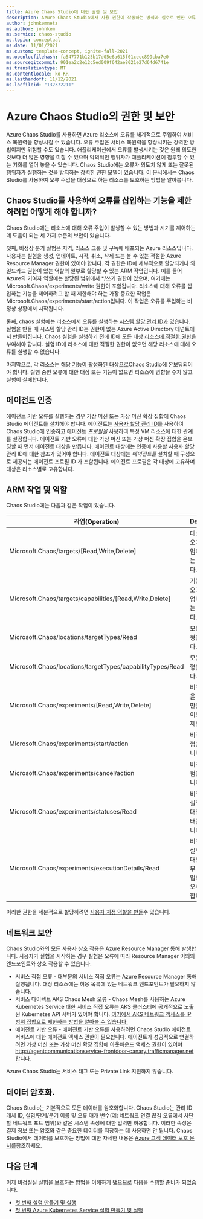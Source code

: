 ```yaml
---
title: Azure Chaos Studio에 대한 권한 및 보안
description: Azure Chaos Studio에서 사용 권한이 작동하는 방식과 실수로 인한 오류 주입으로부터 리소스를 보호하는 방법을 이해합니다.
author: johnkemnetz
ms.author: johnkem
ms.service: chaos-studio
ms.topic: conceptual
ms.date: 11/01/2021
ms.custom: template-concept, ignite-fall-2021
ms.openlocfilehash: fa547771b125b17d05e6a615f01cecc899cba7e0
ms.sourcegitcommit: 901ea2c2e12c5ed009f642ae8021e27d64d6741e
ms.translationtype: MT
ms.contentlocale: ko-KR
ms.lasthandoff: 11/12/2021
ms.locfileid: "132372211"
---
```

# <a name="permissions-and-security-in-azure-chaos-studio"></a>Azure Chaos Studio의 권한 및 보안

Azure Chaos Studio를 사용하면 Azure 리소스에 오류를 체계적으로 주입하여 서비스 복원력을 향상시킬 수 있습니다. 오류 주입은 서비스 복원력을 향상시키는 강력한 방법이지만 위험할 수도 있습니다. 애플리케이션에서 오류를 발생시키는 것은 원래 의도한 것보다 더 많은 영향을 미칠 수 있으며 악의적인 행위자가 애플리케이션에 침투할 수 있는 기회를 열어 놓을 수 있습니다. Chaos Studio에는 오류가 의도치 않게 또는 잘못된 행위자가 실행하는 것을 방지하는 강력한 권한 모델이 있습니다. 이 문서에서는 Chaos Studio를 사용하여 오류 주입을 대상으로 하는 리소스를 보호하는 방법을 알아봅니다.

## <a name="how-can-i-restrict-the-ability-to-inject-faults-with-chaos-studio"></a>Chaos Studio를 사용하여 오류를 삽입하는 기능을 제한하려면 어떻게 해야 합니까?

Chaos Studio에는 리소스에 대해 오류 주입이 발생할 수 있는 방법과 시기를 제어하는 데 도움이 되는 세 가지 수준의 보안이 있습니다.

첫째, 비정상 분기 실험은 지역, 리소스 그룹 및 구독에 배포되는 Azure 리소스입니다. 사용자는 실험을 생성, 업데이트, 시작, 취소, 삭제 또는 볼 수 있는 적절한 Azure Resource Manager 권한이 있어야 합니다. 각 권한은 ID에 세부적으로 할당되거나 와일드카드 권한이 있는 역할의 일부로 할당할 수 있는 ARM 작업입니다. 예를 들어 Azure의 기여자 역할에는 할당된 범위에서 */쓰기 권한이 있으며, 여기에는 Microsoft.Chaos/experiments/write 권한이 포함됩니다. 리소스에 대해 오류를 삽입하는 기능을 제어하려고 할 때 제한해야 하는 가장 중요한 작업은 Microsoft.Chaos/experiments/start/action입니다. 이 작업은 오류를 주입하는 비정상 상황에서 시작됩니다.

둘째, chaos 실험에는 리소스에서 오류를 실행하는 [시스템 할당 관리 ID가](../active-directory/managed-identities-azure-resources/overview.md) 있습니다. 실험을 만들 때 시스템 할당 관리 ID는 권한이 없는 Azure Active Directory 테넌트에서 만들어집니다. Chaos 실험을 실행하기 전에 ID에 모든 대상 [리소스에 적절한 권한을](chaos-studio-fault-providers.md) 부여해야 합니다. 실험 ID에 리소스에 대한 적절한 권한이 없으면 해당 리소스에 대해 오류를 실행할 수 없습니다.

마지막으로, 각 리소스는 [해당 기능이 활성화된 대상으로](chaos-studio-targets-capabilities.md)Chaos Studio에 온보딩되어야 합니다. 실행 중인 오류에 대한 대상 또는 기능이 없으면 리소스에 영향을 주지 않고 실험이 실패합니다.

## <a name="agent-authentication"></a>에이전트 인증

에이전트 기반 오류를 실행하는 경우 가상 머신 또는 가상 머신 확장 집합에 Chaos Studio 에이전트를 설치해야 합니다. 에이전트는 [사용자 할당 관리 ID를](../active-directory/managed-identities-azure-resources/overview.md) 사용하여 Chaos Studio에 인증하고 에이전트 *프로필을* 사용하여 특정 VM 리소스에 대한 관계를 설정합니다. 에이전트 기반 오류에 대한 가상 머신 또는 가상 머신 확장 집합을 온보딩할 때 먼저 에이전트 대상을 만듭니다. 에이전트 대상에는 인증에 사용할 사용자 할당 관리 ID에 대한 참조가 있어야 합니다. 에이전트 대상에는 *에이전트를* 설치할 때 구성으로 제공되는 에이전트 프로필 ID 가 포함됩니다. 에이전트 프로필은 각 대상에 고유하며 대상은 리소스별로 고유합니다.

## <a name="arm-operations-and-roles"></a>ARM 작업 및 역할

Chaos Studio에는 다음과 같은 작업이 있습니다.

| 작업(Operation) | Description |
| -- | -- |
| Microsoft.Chaos/targets/[Read,Write,Delete] | 대상을 가져오기, 만들기, 업데이트 또는 삭제합니다. |
| Microsoft.Chaos/targets/capabilities/[Read,Write,Delete] | 기능을 가져오기, 만들기, 업데이트 또는 삭제합니다. |
| Microsoft.Chaos/locations/targetTypes/Read | 모든 대상 유형을 얻습니다. |
| Microsoft.Chaos/locations/targetTypes/capabilityTypes/Read | 모든 기능 유형을 얻습니다. |
| Microsoft.Chaos/experiments/[Read,Write,Delete] | 비정형 실험을 가져오기, 만들기, 업데이트 또는 삭제합니다. |
| Microsoft.Chaos/experiments/start/action | 비정실행 실험을 시작합니다. |
| Microsoft.Chaos/experiments/cancel/action | 비정실행 실험을 중지합니다. |
| Microsoft.Chaos/experiments/statuses/Read | 비정상 상황 실험 실행에 대한 실행 상태를 확인합니다. |
| Microsoft.Chaos/experiments/executionDetails/Read | 비정상 상황 실험 실행에 대한 실행 세부 정보(각 작업의 상태 및 오류)를 확인합니다. |

이러한 권한을 세분적으로 할당하려면 [사용자 지정 역할을 만들](../role-based-access-control/custom-roles.md)수 있습니다.

## <a name="network-security"></a>네트워크 보안

Chaos Studio와의 모든 사용자 상호 작용은 Azure Resource Manager 통해 발생합니다. 사용자가 실험을 시작하는 경우 실험은 오류에 따라 Resource Manager 이외의 엔드포인트와 상호 작용할 수 있습니다.
* 서비스 직접 오류 - 대부분의 서비스 직접 오류는 Azure Resource Manager 통해 실행됩니다. 대상 리소스에는 허용 목록에 있는 네트워크 엔드포인트가 필요하지 않습니다.
* 서비스 다이렉트 AKS Chaos Mesh 오류 - Chaos Mesh를 사용하는 Azure Kubernetes Service 대한 서비스 직접 오류는 AKS 클러스터에 공개적으로 노출된 Kubernetes API 서버가 있어야 합니다. [여기에서 AKS 네트워크 액세스를 IP 범위 집합으로 제한하는 방법을 알아볼 수 있습니다.](../aks/api-server-authorized-ip-ranges.md)
* 에이전트 기반 오류 - 에이전트 기반 오류를 사용하려면 Chaos Studio 에이전트 서비스에 대한 에이전트 액세스 권한이 필요합니다. 에이전트가 성공적으로 연결하려면 가상 머신 또는 가상 머신 확장 집합에 아웃바운드 액세스 권한이 있어야 http://agentcommunicationservice-frontdoor-canary.trafficmanager.net 합니다.

Azure Chaos Studio는 서비스 태그 또는 Private Link 지원하지 않습니다.

## <a name="data-encryption"></a>데이터 암호화.

Chaos Studio는 기본적으로 모든 데이터를 암호화합니다. Chaos Studio는 관리 ID 개체 ID, 실험/단계/분기 이름 및 오류 매개 변수(예: 네트워크 연결 끊김 오류에서 차단할 네트워크 포트 범위)와 같은 시스템 속성에 대한 입력만 허용합니다. 이러한 속성은 결제 정보 또는 암호와 같은 중요한 데이터를 저장하는 데 사용하면 안 됩니다. Chaos Studio에서 데이터를 보호하는 방법에 대한 자세한 내용은 [Azure 고객 데이터 보호 문서를](../security/fundamentals/protection-customer-data.md)참조하세요.

## <a name="next-steps"></a>다음 단계
이제 비정실실 실험을 보호하는 방법을 이해하게 됐으므로 다음을 수행할 준비가 되었습니다.
- [첫 번째 실험 만들기 및 실행](chaos-studio-tutorial-service-direct-portal.md)
- [첫 번째 Azure Kubernetes Service 실험 만들기 및 실행](chaos-studio-tutorial-aks-portal.md)
